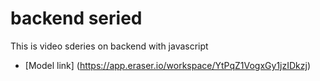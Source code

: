 # backend seried

This is video sderies on backend with javascript 
- [Model link] (https://app.eraser.io/workspace/YtPqZ1VogxGy1jzIDkzj)